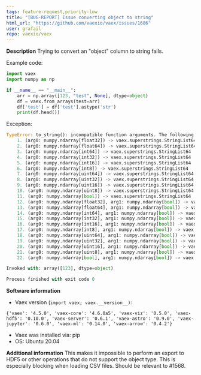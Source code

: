 ```yaml
---
tags: feature-request,priority-low
title: "[BUG-REPORT] Issue converting object to string"
html_url: "https://github.com/vaexio/vaex/issues/1686"
user: grafail
repo: vaexio/vaex
---
```


**Description**
Trying to convert an "object" column to string fails.

Example code:
```python
import vaex
import numpy as np

if __name__ == "__main__":
    arr = np.array([123, "test", None], dtype=object)
    df = vaex.from_arrays(test=arr)
    df['test'] = df['test'].astype('str')
    print(df.head())
```

Exception:
```python
TypeError: to_string(): incompatible function arguments. The following argument types are supported:
    1. (arg0: numpy.ndarray[float32]) -> vaex.superstrings.StringList64
    2. (arg0: numpy.ndarray[float64]) -> vaex.superstrings.StringList64
    3. (arg0: numpy.ndarray[int64]) -> vaex.superstrings.StringList64
    4. (arg0: numpy.ndarray[int32]) -> vaex.superstrings.StringList64
    5. (arg0: numpy.ndarray[int16]) -> vaex.superstrings.StringList64
    6. (arg0: numpy.ndarray[int8]) -> vaex.superstrings.StringList64
    7. (arg0: numpy.ndarray[uint64]) -> vaex.superstrings.StringList64
    8. (arg0: numpy.ndarray[uint32]) -> vaex.superstrings.StringList64
    9. (arg0: numpy.ndarray[uint16]) -> vaex.superstrings.StringList64
    10. (arg0: numpy.ndarray[uint8]) -> vaex.superstrings.StringList64
    11. (arg0: numpy.ndarray[bool]) -> vaex.superstrings.StringList64
    12. (arg0: numpy.ndarray[float32], arg1: numpy.ndarray[bool]) -> vaex.superstrings.StringList64
    13. (arg0: numpy.ndarray[float64], arg1: numpy.ndarray[bool]) -> vaex.superstrings.StringList64
    14. (arg0: numpy.ndarray[int64], arg1: numpy.ndarray[bool]) -> vaex.superstrings.StringList64
    15. (arg0: numpy.ndarray[int32], arg1: numpy.ndarray[bool]) -> vaex.superstrings.StringList64
    16. (arg0: numpy.ndarray[int16], arg1: numpy.ndarray[bool]) -> vaex.superstrings.StringList64
    17. (arg0: numpy.ndarray[int8], arg1: numpy.ndarray[bool]) -> vaex.superstrings.StringList64
    18. (arg0: numpy.ndarray[uint64], arg1: numpy.ndarray[bool]) -> vaex.superstrings.StringList64
    19. (arg0: numpy.ndarray[uint32], arg1: numpy.ndarray[bool]) -> vaex.superstrings.StringList64
    20. (arg0: numpy.ndarray[uint16], arg1: numpy.ndarray[bool]) -> vaex.superstrings.StringList64
    21. (arg0: numpy.ndarray[uint8], arg1: numpy.ndarray[bool]) -> vaex.superstrings.StringList64
    22. (arg0: numpy.ndarray[bool], arg1: numpy.ndarray[bool]) -> vaex.superstrings.StringList64

Invoked with: array([123], dtype=object)

Process finished with exit code 0
```


**Software information**
 - Vaex version (`import vaex; vaex.__version__)`: 
  ```
{'vaex': '4.5.0', 'vaex-core': '4.6.0a5', 'vaex-viz': '0.5.0', 'vaex-hdf5': '0.10.0', 'vaex-server': '0.6.1', 'vaex-astro': '0.9.0', 'vaex-jupyter': '0.6.0', 'vaex-ml': '0.14.0', 'vaex-arrow': '0.4.2'}
```
 - Vaex was installed via: pip
 - OS: Ubuntu 20.04

**Additional information**
This makes it impossible to perform an export to HDF5 or other operations that do not support the object type. This is especially blocking when loading CSV files.
Should be relevant to #1568.

